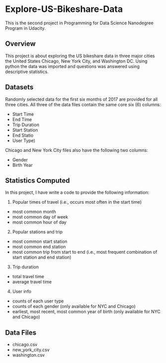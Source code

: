 # Explore-US-Bikeshare-Data

This is the second project in Programming for Data Science Nanodegree Program in Udacity.

## Overview
This project is about exploring the US bikeshare data in three major cities the United States Chicago, New York City, and Washington DC.
Using python the data was imported and questions was answered using descriptive statistics.

## Datasets
Randomly selected data for the first six months of 2017 are provided for all three cities. 
All three of the data files contain the same core six (6) columns:
- Start Time
- End Time
- Trip Duration
- Start Station
- End Statio
- User Type)

Chicago and New York City files also have the following two columns:
- Gender
- Birth Year

## Statistics Computed
In this project, I have write a code to provide the following information:

1. Popular times of travel (i.e., occurs most often in the start time)
- most common month
- most common day of week
- most common hour of day

2. Popular stations and trip
- most common start station
- most common end station
- most common trip from start to end (i.e., most frequent combination of start station and end station)

3. Trip duration
- total travel time
- average travel time

4. User info
- counts of each user type
- counts of each gender (only available for NYC and Chicago)
- earliest, most recent, most common year of birth (only available for NYC and Chicago)

## Data Files
- chicago.csv
- new_york_city.csv
- washington.csv
